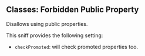 ## Classes: Forbidden Public Property

Disallows using public properties.

This sniff provides the following setting:

*   `checkPromoted`: will check promoted properties too.
